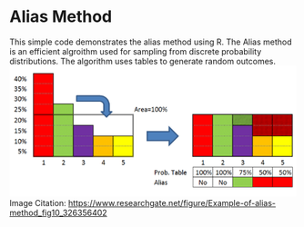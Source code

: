 # Alias Method

This simple code demonstrates the alias method using R.
The Alias method is an efficient algroithm used for sampling from discrete probability distributions.
The algorithm uses tables to generate random outcomes.
![What is this](images/aliasmethod.png)
Image Citation: https://www.researchgate.net/figure/Example-of-alias-method_fig10_326356402
